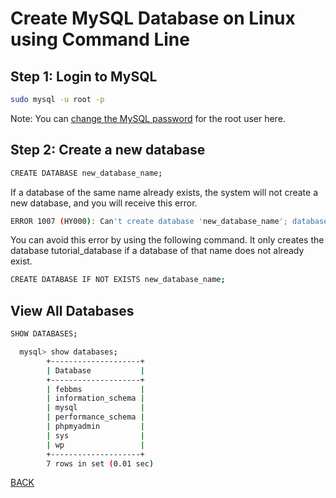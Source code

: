 # Create MySQL Database on Linux using Command Line

## Step 1: Login to MySQL

```bash
sudo mysql -u root -p
```

Note: You can [change the MySQL password](ChangeMySQLPass.md) for the root user here.

## Step 2: Create a new database

```bash
CREATE DATABASE new_database_name;
```

If a database of the same name already exists, the system will not create a new database, and you will receive this error.

```bash
ERROR 1007 (HY000): Can't create database 'new_database_name'; database exists
```

You can avoid this error by using the following command. It only creates the database tutorial_database if a database of that name does not already exist.

```bash
CREATE DATABASE IF NOT EXISTS new_database_name;
```

## View All Databases

```bash
SHOW DATABASES;
```

```bash
  mysql> show databases;
        +--------------------+
        | Database           |
        +--------------------+
        | febbms             |
        | information_schema |
        | mysql              |
        | performance_schema |
        | phpmyadmin         |
        | sys                |
        | wp                 |
        +--------------------+
        7 rows in set (0.01 sec)
```

[BACK](db-main.md)
